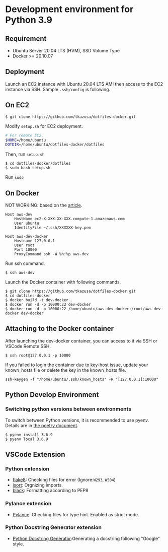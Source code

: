 # Development environment for Python 3.9 



## Requirement
- Ubuntu Server 20.04 LTS (HVM), SSD Volume Type
- Docker >= 20.10.07

## Deployment
Launch an EC2 instance with Ubuntu 20.04 LTS AMI then access to the EC2 instance via SSH. Sample `.ssh/config` is following. 


## On EC2

```
$ git clone https://github.com/tkazusa/dotfiles-docker.git
```

Modify `setup.sh` for EC2 deployment.
```bash
# For remote EC2.
$HOME=/home/ubuntu
DOTDIR=/home/ubuntu/dotfiles-docker/dotfiles
```

Then, run `setup.sh`

```
$ cd dotfiles-docker/dotfiles
$ sudo bash setup.sh
```

Run `sudo `

## On Docker
NOT WORKING: based on the [article](https://k-hyoda.hatenablog.com/entry/2020/11/29/180943).
```
Host aws-dev
    HostName ec2-X-XXX-XX-XXX.compute-1.amazonaws.com
    User ubuntu
    IdentityFile ~/.ssh/XXXXXX-key.pem

Host aws-dev-docker
    Hostname 127.0.0.1
    User root
    Port 10000
    ProxyCommand ssh -W %h:%p aws-dev
```
Run ssh command.

```
$ ssh aws-dev
```

Launch the Docker container with following commands.

```
$ git clone https://github.com/tkazusa/dotfiles-docker.git
$ cd dotfiles-docker
$ docker build -t dev-docker .
$ docker run -d -p 10000:22 dev-docker
$ docker run -d -p 10000:22 /home/ubuntu/aws-dev-docker:/root/aws-dev-docker dev-docker
```

## Attaching to the Docker container
After launching the dev-docker container, you can access to it via SSH or VSCode Remote SSH.

```
$ ssh root@127.0.0.1 -p 10000
```

If you failed to login the container due to key-host issue, update your known_hosts file or delete the key in the known_hosts file.

```
ssh-keygen -f "/home/ubuntu/.ssh/known_hosts" -R "[127.0.0.1]:10000"
```

## Python Develop Environment

### Switching python versions between environments
To switch between Python versions, it is recommended to use pyenv.
Details are in [the poetry document](https://python-poetry.org/docs/managing-environments/). 
```
$ pyenv install 3.6.9
$ pyenv local 3.6.9
```

## VSCode Extension

### Python extension
- [flake8](https://flake8.pycqa.org/en/latest/index.html#): Checking files for error (Ignore:`W293`, `W504`) 
- [isort](https://pycqa.github.io/isort/): Orgnizing imports.
- [black](https://black.readthedocs.io/en/stable/): Formatting according to PEP8

### Pylance extension
- [Pylance](https://github.com/microsoft/pylance-release): Checking files for type hint. Enabled as strict mode.

### Python Docstring Generator extension
- [Python Docstring Generator](https://marketplace.visualstudio.com/items?itemName=njpwerner.autodocstring):Generating a docstring following "Google" style.

